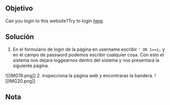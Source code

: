 ## Objetivo
Can you login to this website?Try to login [here](http://saturn.picoctf.net:54292/).

## Solución
1. En el formulario de login de la página en username escribir ` ' OR 1==1; ` y en el campo de password podemos escribir cualquier cosa. Con esto el sistema nos dejara loggearnos dentro del sistema y nos presentará la siguiente página.

![[IMG19.png]]
2. inspecciona la página web y encontraras la bandera.
![[IMG20.png]]

## Nota
